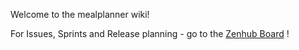 Welcome to the mealplanner wiki!

For Issues, Sprints and Release planning - go to the [Zenhub Board](https://app.zenhub.com/workspaces/mealplanner-5df0313f541828745932eb9c/board?repos=215406496) !